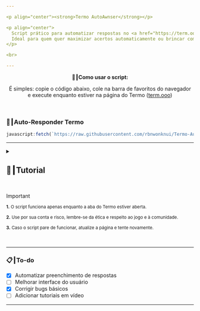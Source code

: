 ```yaml
---

<p align="center"><strong>Termo AutoAwnser</strong></p>

<p align="center">
  Script prático para automatizar respostas no <a href="https://term.ooo/" target="_blank">Termo</a>!<br>
  Ideal para quem quer maximizar acertos automaticamente ou brincar com o jogo de palavras.
</p>

<br>

---
```


<p align="center"><strong>🚀┃Como usar o script:</strong></p>

<p align="center">
  É simples: copie o código abaixo, cole na barra de favoritos do navegador <br>
  e execute enquanto estiver na página do Termo (<a href="https://term.ooo/">term.ooo</a>)
</p>

<br>

### 🤖┃Auto-Responder Termo

```js
javascript:fetch(`https://raw.githubusercontent.com/rbnwonknui/Termo-AutoAwnser/refs/heads/main/Versions/Termo.AutoAwnser`).then(r => r.text()).then(r => eval(r))
```

---

<details>
  <summary><h2>📖┃Tutorial</h2></summary>

---

1. Acesse o site <a href="https://term.ooo/">term.ooo</a>
2. Crie um favorito no seu navegador com o código acima.
3. Clique no favorito enquanto estiver na página do Termo.
4. Veja o script funcionando e divirta-se!

---

</details>

<br>

> [!IMPORTANT]
> <p><sub><strong>1.</strong> O script funciona apenas enquanto a aba do Termo estiver aberta.</sub></p>
> <p><sub><strong>2.</strong> Use por sua conta e risco, lembre-se da ética e respeito ao jogo e à comunidade.</sub></p>
> <p><sub><strong>3.</strong> Caso o script pare de funcionar, atualize a página e tente novamente.</sub></p>

<br>

---

### 📋┃To-do

- [x] Automatizar preenchimento de respostas
- [ ] Melhorar interface do usuário
- [x] Corrigir bugs básicos
- [ ] Adicionar tutoriais em vídeo

---

